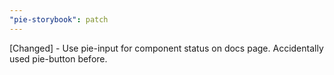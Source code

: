```yaml
---
"pie-storybook": patch
---
```


[Changed] - Use pie-input for component status on docs page. Accidentally used pie-button before.
